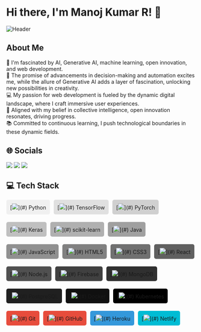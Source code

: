 # Hi there, I'm Manoj Kumar R! 👋

![Header](https://img.com/header_image.jpg)

## About Me

🧠 I'm fascinated by AI, Generative AI, machine learning, open innovation, and web development.  
🤖 The promise of advancements in decision-making and automation excites me, while the allure of Generative AI adds a layer of fascination, unlocking new possibilities in creativity.  
💻 My passion for web development is fueled by the dynamic digital landscape, where I craft immersive user experiences.  
🚀 Aligned with my belief in collective intelligence, open innovation resonates, driving progress.  
📚 Committed to continuous learning, I push technological boundaries in these dynamic fields.

## 🌐 Socials

[<img src="https://img.icons8.com/color/48/000000/instagram-new.png"/>](https://www.instagram.com/your_instagram)
[<img src="https://img.icons8.com/color/48/000000/linkedin.png"/>](https://www.linkedin.com/in/your_linkedin)
[<img src="https://img.icons8.com/color/48/000000/twitter--v1.png"/>](https://www.twitter.com/your_twitter)

## 💻 Tech Stack

<div style="display: flex; flex-wrap: wrap; gap: 10px;">

<!-- Python -->
<div style="background-color: #f0f0f0; padding: 10px; border-radius: 5px; margin-bottom: 10px;">
    [<img src="https://img.icons8.com/color/48/000000/python.png"/>](#) Python
</div>

<!-- TensorFlow -->
<div style="background-color: #e0e0e0; padding: 10px; border-radius: 5px; margin-bottom: 10px;">
    [<img src="https://img.icons8.com/color/48/000000/tensorflow.png"/>](#) TensorFlow
</div>

<!-- PyTorch -->
<div style="background-color: #d0d0d0; padding: 10px; border-radius: 5px; margin-bottom: 10px;">
    [<img src="https://img.icons8.com/color/48/000000/pytorch.png"/>](#) PyTorch
</div>

<!-- Keras -->
<div style="background-color: #c0c0c0; padding: 10px; border-radius: 5px; margin-bottom: 10px;">
    [<img src="https://img.icons8.com/color/48/000000/keras.png"/>](#) Keras
</div>

<!-- scikit-learn -->
<div style="background-color: #b0b0b0; padding: 10px; border-radius: 5px; margin-bottom: 10px;">
    [<img src="https://img.icons8.com/color/48/000000/scikit-learn.png"/>](#) scikit-learn
</div>

<!-- Java -->
<div style="background-color: #a0a0a0; padding: 10px; border-radius: 5px; margin-bottom: 10px;">
    [<img src="https://img.icons8.com/color/48/000000/java-coffee-cup-logo.png"/>](#) Java
</div>

<!-- JavaScript -->
<div style="background-color: #909090; padding: 10px; border-radius: 5px; margin-bottom: 10px;">
    [<img src="https://img.icons8.com/color/48/000000/javascript.png"/>](#) JavaScript
</div>

<!-- HTML5 -->
<div style="background-color: #808080; padding: 10px; border-radius: 5px; margin-bottom: 10px;">
    [<img src="https://img.icons8.com/color/48/000000/html-5.png"/>](#) HTML5
</div>

<!-- CSS3 -->
<div style="background-color: #707070; padding: 10px; border-radius: 5px; margin-bottom: 10px;">
    [<img src="https://img.icons8.com/color/48/000000/css3.png"/>](#) CSS3
</div>

<!-- React -->
<div style="background-color: #606060; padding: 10px; border-radius: 5px; margin-bottom: 10px;">
    [<img src="https://img.icons8.com/color/48/000000/react-native.png"/>](#) React
</div>

<!-- Node.js -->
<div style="background-color: #505050; padding: 10px; border-radius: 5px; margin-bottom: 10px;">
    [<img src="https://img.icons8.com/color/48/000000/nodejs.png"/>](#) Node.js
</div>

<!-- Firebase -->
<div style="background-color: #404040; padding: 10px; border-radius: 5px; margin-bottom: 10px;">
    [<img src="https://img.icons8.com/color/48/000000/firebase.png"/>](#) Firebase
</div>

<!-- MongoDB -->
<div style="background-color: #303030; padding: 10px; border-radius: 5px; margin-bottom: 10px;">
    [<img src="https://img.icons8.com/color/48/000000/mongodb.png"/>](#) MongoDB
</div>

<!-- PostgreSQL -->
<div style="background-color: #202020; padding: 10px; border-radius: 5px; margin-bottom: 10px;">
    [<img src="https://img.icons8.com/color/48/000000/postgresql.png"/>](#) PostgreSQL
</div>

<!-- Docker -->
<div style="background-color: #101010; padding: 10px; border-radius: 5px; margin-bottom: 10px;">
    [<img src="https://img.icons8.com/color/48/000000/docker.png"/>](#) Docker
</div>

<!-- Kubernetes -->
<div style="background-color: #000000; padding: 10px; border-radius: 5px; margin-bottom: 10px;">
    [<img src="https://img.icons8.com/color/48/000000/kubernetes.png"/>](#) Kubernetes
</div>

<!-- Git -->
<div style="background-color: #e74c3c; padding: 10px; border-radius: 5px; margin-bottom: 10px;">
    [<img src="https://img.icons8.com/color/48/000000/git.png"/>](#) Git
</div>

<!-- GitHub -->
<div style="background-color: #e74c3c; padding: 10px; border-radius: 5px; margin-bottom: 10px;">
    [<img src="https://img.icons8.com/color/48/000000/github.png"/>](#) GitHub
</div>

<!-- Heroku -->
<div style="background-color: #3498db; padding: 10px; border-radius: 5px; margin-bottom: 10px;">
    [<img src="https://img.icons8.com/color/48/000000/heroku.png"/>](#) Heroku
</div>

<!-- Netlify -->
<div style="background-color: #00bcd4; padding: 10px; border-radius: 5px; margin-bottom: 10px;">
    [<img src="https://img.icons8.com/color/48/000000/netlify.png"/>](#) Netlify
</div>

</div>

